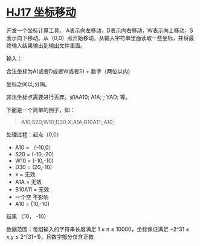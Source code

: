 # [HJ17 坐标移动](https://www.nowcoder.com/practice/119bcca3befb405fbe58abe9c532eb29)

开发一个坐标计算工具， A表示向左移动，D表示向右移动，W表示向上移动，S表示向下移动。从（0,0）点开始移动，从输入字符串里面读取一些坐标，并将最终输入结果输出到输出文件里面。

输入：

合法坐标为A(或者D或者W或者S) + 数字（两位以内）

坐标之间以;分隔。

非法坐标点需要进行丢弃。如AA10; A1A; $%$; YAD; 等。

下面是一个简单的例子，如：

> A10;S20;W10;D30;X;A1A;B10A11;;A10;

处理过程：起点（0,0）

* A10 = （-10,0）
* S20 =  (-10,-20)
* W10 =  (-10,-10)
* D30 =  (20,-10)
* x = 无效
* A1A = 无效
* B10A11 = 无效
* 一个空 不影响
* A10 =  (10,-10)

结果 （10， -10）

数据范围：每组输入的字符串长度满足 1 ≤ n ≤ 10000，坐标保证满足 −2^31 ≤ x,y ≤ 2^(31−1)，且数字部分仅含正数